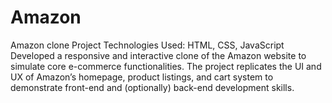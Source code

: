 # Amazon
Amazon clone Project
Technologies Used: HTML, CSS, JavaScript
Developed a responsive and interactive clone of the Amazon website to simulate core e-commerce functionalities. The project replicates the UI and UX of Amazon’s homepage, product listings, and cart system to demonstrate front-end and (optionally) back-end development skills.
